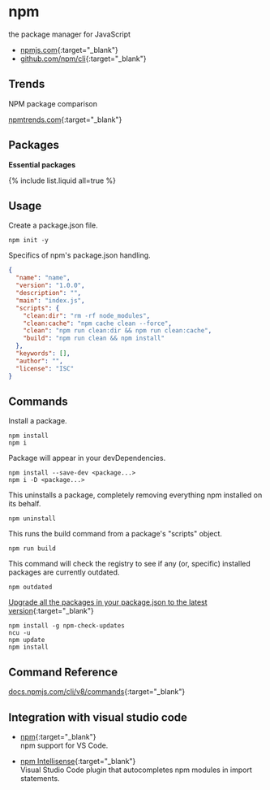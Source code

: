 # npm

the package manager for JavaScript

- [npmjs.com](https://www.npmjs.com/){:target="_blank"}
- [github.com/npm/cli](https://github.com/npm/cli){:target="_blank"}

## Trends

NPM package comparison

[npmtrends.com](https://www.npmtrends.com/){:target="_blank"}

## Packages

**Essential packages**

{% include list.liquid all=true %}

## Usage

Create a package.json file.

```shell
npm init -y
```

Specifics of npm's package.json handling.

```json
{
  "name": "name",
  "version": "1.0.0",
  "description": "",
  "main": "index.js",
  "scripts": {
    "clean:dir": "rm -rf node_modules",
    "clean:cache": "npm cache clean --force",
    "clean": "npm run clean:dir && npm run clean:cache",
    "build": "npm run clean && npm install"
  },
  "keywords": [],
  "author": "",
  "license": "ISC"
}
```

## Commands

Install a package.

```shell
npm install
npm i
```

Package will appear in your devDependencies.

```shell
npm install --save-dev <package...>
npm i -D <package...>
```

This uninstalls a package, completely removing everything npm installed on its behalf.

```shell
npm uninstall
```

This runs the build command from a package's "scripts" object.

```shell
npm run build
```

This command will check the registry to see if any (or, specific) installed packages are currently outdated.

```shell
npm outdated
```

[Upgrade all the packages in your package.json to the latest version](https://nodejs.dev/learn/update-all-the-nodejs-dependencies-to-their-latest-version){:target="_blank"}

```shell
npm install -g npm-check-updates
ncu -u
npm update
npm install
```

## Command Reference

[docs.npmjs.com/cli/v8/commands](https://docs.npmjs.com/cli/v8/commands){:target="_blank"}

## Integration with visual studio code

- [npm](https://marketplace.visualstudio.com/items?itemName=eg2.vscode-npm-script){:target="_blank"}  
  npm support for VS Code.  

- [npm Intellisense](https://marketplace.visualstudio.com/items?itemName=christian-kohler.npm-intellisense){:target="_blank"}  
  Visual Studio Code plugin that autocompletes npm modules in import statements.  
